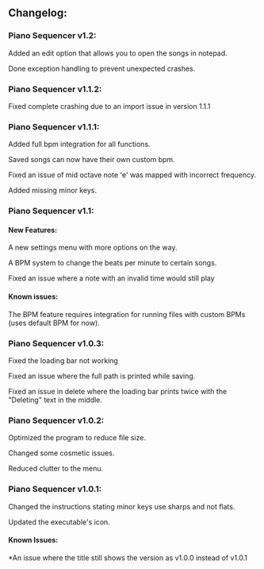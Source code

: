 ## Changelog:

### Piano Sequencer v1.2:

Added an edit option that allows you to open the songs in notepad.

Done exception handling to prevent unexpected crashes.

### Piano Sequencer v1.1.2:

Fixed complete crashing due to an import issue in version 1.1.1

### Piano Sequencer v1.1.1:

Added full bpm integration for all functions.

Saved songs can now have their own custom bpm.

Fixed an issue of mid octave note 'e' was mapped with incorrect frequency.

Added missing minor keys.

### Piano Sequencer v1.1:

#### New Features:

A new settings menu with more options on the way.

A BPM system to change the beats per minute to certain songs.

Fixed an issue where a note with an invalid time would still play

#### Known issues:

The BPM feature requires integration for running files with custom BPMs (uses default BPM for now).

### Piano Sequencer v1.0.3:

Fixed the loading bar not working

Fixed an issue where the full path is printed while saving.

Fixed an issue in delete where the loading bar prints twice with the "Deleting" text in the middle.

### Piano Sequencer v1.0.2:

Optimized the program to reduce file size.

Changed some cosmetic issues.

Reduced clutter to the menu.

### Piano Sequencer v1.0.1:

Changed the instructions stating minor keys use sharps and not flats.

Updated the executable's icon.

#### Known Issues:

*An issue where the title still shows the version as v1.0.0 instead of v1.0.1
